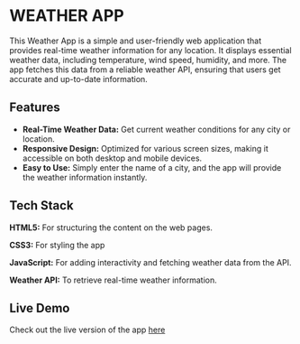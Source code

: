 
# WEATHER APP

This Weather App is a simple and user-friendly web application that provides real-time weather information for any location. It displays essential weather data, including temperature, wind speed, humidity, and more. The app fetches this data from a reliable weather API, ensuring that users get accurate and up-to-date information.


## Features

- **Real-Time Weather Data:** Get current weather conditions for any city or location.
- **Responsive Design:** Optimized for various screen sizes, making it accessible on both desktop and mobile devices.
- **Easy to Use:** Simply enter the name of a city, and the app will provide the weather information instantly.


## Tech Stack

**HTML5:** For structuring the content on the web pages.

**CSS3:** For styling the app

**JavaScript:** For adding interactivity and fetching weather data from the API.

**Weather API:** To retrieve real-time weather information.


## Live Demo

Check out the live version of the app [here](https://pranshugoyal-weather-app.netlify.app)

